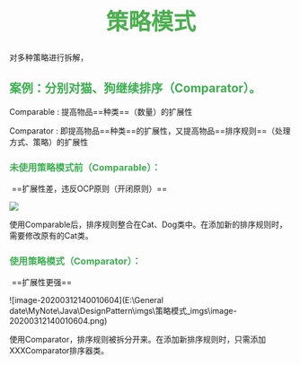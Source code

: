 <h1 align='center' style='color:#4cAF50;font-size:40px'>  策略模式</h1>
对多种策略进行拆解，



## <font color=#3caf50>案例：分别对猫、狗继续排序（Comparator）。</font>

Comparable : 提高物品==种类==（数量）的扩展性

Comparator :  即提高物品==种类==的扩展性，又提高物品==排序规则==（处理方式、策略）的扩展性

### 		<font color=#3caf50>未使用策略模式前（Comparable）：</font>

​			==扩展性差，违反OCP原则（开闭原则）==

[![](https://mermaid.ink/img/eyJjb2RlIjoiY2xhc3NEaWFncmFtXG5cdGNsYXNzIG1haW5cblx0bWFpbiAtLSBzb3J0b3Jcblx0Y2xhc3Mgc29ydG9ye1xuXHRcdHNvcnQoQ29tcGFyYWJsZVtdIGMpJCBcblx0fVxuXHRzb3J0b3IgLS0-IENvbXBhcmFibGVcblx0Y2xhc3MgQ29tcGFyYWJsZX5Ufntcblx0XHQ8PGludGVyZmFjZT4-XG5cdFx0Y29tcGFyZVRvKFQgdClpbnRcblx0fVxuXHRjbGFzcyBDYXR7XG5cdFx0LWludCB3ZWlnaHRcblx0XHQtU3RyaW5nIGNvbG9yXG5cdFx0LWNvbXBhcmVUbyhDYXQgYylpbnRcblx0fVxuXHRDYXQgLi58PkNvbXBhcmFibGVcblx0Y2xhc3MgRG9ne1xuXHRcdC1pbnQgd2VpZ2h0XG5cdFx0LVN0cmluZyBjb2xvclxuXHRcdC1jb21wYXJlVG8oRG9nIGQpaW50XG5cdH1cblx0RG9nIC4ufD5Db21wYXJhYmxlXG5cdFxuXHRcblxuXHQiLCJtZXJtYWlkIjp7InRoZW1lIjoiZGVmYXVsdCJ9LCJ1cGRhdGVFZGl0b3IiOmZhbHNlfQ)](https://mermaid-js.github.io/mermaid-live-editor/#/edit/eyJjb2RlIjoiY2xhc3NEaWFncmFtXG5cdGNsYXNzIG1haW5cblx0bWFpbiAtLSBzb3J0b3Jcblx0Y2xhc3Mgc29ydG9ye1xuXHRcdHNvcnQoQ29tcGFyYWJsZVtdIGMpJCBcblx0fVxuXHRzb3J0b3IgLS0-IENvbXBhcmFibGVcblx0Y2xhc3MgQ29tcGFyYWJsZX5Ufntcblx0XHQ8PGludGVyZmFjZT4-XG5cdFx0Y29tcGFyZVRvKFQgdClpbnRcblx0fVxuXHRjbGFzcyBDYXR7XG5cdFx0LWludCB3ZWlnaHRcblx0XHQtU3RyaW5nIGNvbG9yXG5cdFx0LWNvbXBhcmVUbyhDYXQgYylpbnRcblx0fVxuXHRDYXQgLi58PkNvbXBhcmFibGVcblx0Y2xhc3MgRG9ne1xuXHRcdC1pbnQgd2VpZ2h0XG5cdFx0LVN0cmluZyBjb2xvclxuXHRcdC1jb21wYXJlVG8oRG9nIGQpaW50XG5cdH1cblx0RG9nIC4ufD5Db21wYXJhYmxlXG5cdFxuXHRcblxuXHQiLCJtZXJtYWlkIjp7InRoZW1lIjoiZGVmYXVsdCJ9LCJ1cGRhdGVFZGl0b3IiOmZhbHNlfQ)

使用Comparable后，排序规则整合在Cat、Dog类中。在添加新的排序规则时，需要修改原有的Cat类。



### 		<font color=#3caf50>使用策略模式（Comparator）：</font>

​		==扩展性更强==

![image-20200312140010604](E:\General date\MyNote\Java\DesignPattern\imgs\策略模式_imgs\image-20200312140010604.png)

使用Comparator，排序规则被拆分开来。在添加新排序规则时，只需添加XXXComparator排序器类。

